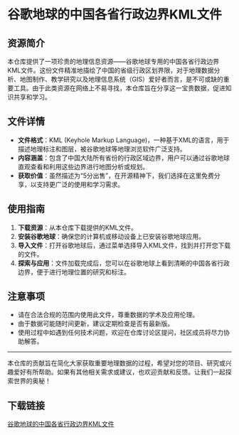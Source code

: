 # 谷歌地球的中国各省行政边界KML文件

## 资源简介
本仓库提供了一项珍贵的地理信息资源——谷歌地球专用的中国各省行政边界KML文件。这份文件精准地描绘了中国的省级行政区划界限，对于地理数据分析、地图制作、教学研究以及地理信息系统（GIS）爱好者而言，是不可或缺的重要工具。由于此类资源在网络上不易寻找，本仓库旨在分享这一宝贵数据，促进知识共享和学习。

## 文件详情
- **文件格式**：KML (Keyhole Markup Language)，一种基于XML的语言，用于描述地理标注和图层，被谷歌地球等地理浏览软件广泛支持。
- **内容涵盖**：包含了中国大陆所有省份的行政区域边界，用户可以通过谷歌地球直观查看和利用这些边界进行地图分析或规划。
- **获取价值**：虽然描述为“5分出售”，在开源精神下，我们选择在这里免费分享，以支持更广泛的使用和学习需求。

## 使用指南
1. **下载资源**：从本仓库下载提供的KML文件。
2. **安装谷歌地球**：确保您的计算机或移动设备上已安装谷歌地球应用。
3. **导入文件**：打开谷歌地球后，通过菜单选择导入KML文件，找到并打开您下载的文件。
4. **探索与应用**：文件加载完成后，您可以在谷歌地球上看到清晰的中国各省行政边界，便于进行地理位置的研究和标注。

## 注意事项
- 请在合法合规的范围内使用此文件，尊重数据的学术及应用伦理。
- 由于数据可能随时间更新，建议定期检查是否有最新版。
- 使用过程中如遇到任何技术问题，欢迎在仓库讨论区提问，社区成员将尽力协助解答。

---

本仓库的贡献旨在简化大家获取重要地理数据的过程，希望对您的项目、研究或兴趣爱好有所帮助。如果有其他相关需求或建议，也欢迎贡献和反馈。让我们一起探索世界的奥秘！

## 下载链接

[谷歌地球的中国各省行政边界KML文件](https://pan.quark.cn/s/6865fb5d024d)